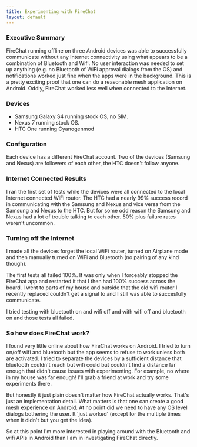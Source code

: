 ```yaml
---
title: Experimenting with FireChat
layout: default
---
```

### Executive Summary
FireChat running offline on three Android devices was able to successfully communicate without any Internet connectivity using what appears to be a combination of Bluetooth and Wifi. No user interaction was needed to set up anything (e.g. no Bluetooth of WiFi approval dialogs from the OS) and notifications worked just fine when the apps were in the background. This is a pretty exciting proof that one can do a reasonable mesh application on Android. Oddly, FireChat worked less well when connected to the Internet.

### Devices
* Samsung Galaxy S4 running stock OS, no SIM.
* Nexus 7 running stock OS.
* HTC One running Cyanogenmod

### Configuration
Each device has a different FireChat account.
Two of the devices (Samsung and Nexus) are followers of each other, the HTC doesn't follow anyone.

### Internet Connected Results
I ran the first set of tests while the devices were all connected to the local Internet connected WiFi router. The HTC had a nearly 99% success record in communicating with the Samsung and Nexus and vice versa from the Samsung and Nexus to the HTC. But for some odd reason the Samsung and Nexus had a lot of trouble talking to each other. 50% plus failure rates weren't uncommon.

### Turning off the Internet
I made all the devices forget the local WiFi router, turned on Airplane mode and then manually turned on WiFi and Bluetooth (no pairing of any kind though).

The first tests all failed 100%. It was only when I forceably stopped the FireChat app and restarted it that I then had 100% success across the board. I went to parts of my house and outside that the old wifi router I recently replaced couldn't get a signal to and I still was able to succesfully communicate.

I tried testing with bluetooth on and wifi off and with wifi off and bluetooth on and those tests all failed.

### So how does FireChat work?
I found very little online about how FireChat works on Android. I tried to turn on/off wifi and bluetooth but the app seems to refuse to work unless both are activated. I tried to separate the devices by a sufficient distance that bluetooth couldn't reach but wifi could but couldn't find a distance far enough that didn't cause issues with experimenting. For example, no where in my house was far enough! I'll grab a friend at work and try some experiments there.

But honestly it just plain doesn't matter how FireChat actually works. That's just an implementation detail. What matters is that one can create a good mesh experience on Android. At no point did we need to have any OS level dialogs bothering the user. It 'just worked' (except for the multiple times when it didn't but you get the idea).

So at this point I'm more interested in playing around with the Bluetooth and wifi APIs in Android than I am in investigating FireChat directly.
